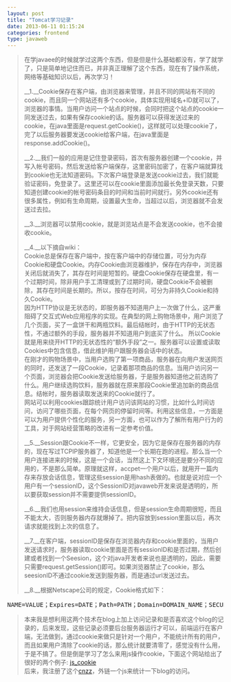```yaml
---
layout: post
title: "Tomcat学习记录"
date: 2013-06-11 01:15:24
categories: frontend
type: javaweb
---
```


>在学javaee的时候就学过这两个东西，但是但是什么基础都没有，学了就学了，只是简单地记住而已，并非真正理解了这个东西，现在有了操作系统，网络等基础知识以后，再次学习！
>
>__1\.__Cookie保存在客户端，由浏览器来管理，并且不同的网站有不同的cookie，而且同一个网站还有多个cookie，具体实现用域名+ID就可以了，浏览器的事情。当用户访问一个站点的时候，会同时把这个站点的cookie一同发送过去，如果有保存cookie的话。服务器可以获得发送过来的cookie，在java里面是request.getCookie()，这样就可以处理cookie了，完了以后服务器要发送cookie给客户端，在java里面是response.addCookie()。
>
>__2\.__我们一般的应用是记住登录密码，首次有服务器创建一个cookie，并写入帐号密码，然后发送给客户端保存，这里密码加密了，在客户端就算找到cookie也无法知道密码。下次客户端登录是发送cookie过去，我们就能验证密码，免登录了。这里还可以在cookie里面添加最长免登录天数，只要知道创建cookie的帐号密码条目的时间和当前时间就行。另外cookie还有很多属性，例如有生命周期，设置最大生命，当超过以后，浏览器就不会发送过去拉。
>
>__3\.__浏览器可以禁用cookie，就是浏览站点是不会发送cookie，也不会接收cookie。
>
>__4\.__以下摘自wiki：  
>Cookie总是保存在客户端中，按在客户端中的存储位置，可分为内存Cookie和硬盘Cookie。内存Cookie由浏览器维护，保存在内存中，浏览器关闭后就消失了，其存在时间是短暂的。硬盘Cookie保存在硬盘里，有一个过期时间，除非用户手工清理或到了过期时间，硬盘Cookie不会被删除，其存在时间是长期的。所以，按存在时间，可分为非持久Cookie和持久Cookie。  
>因为HTTP协议是无状态的，即服务器不知道用户上一次做了什么，这严重阻碍了交互式Web应用程序的实现。在典型的网上购物场景中，用户浏览了几个页面，买了一盒饼干和两瓶饮料。最后结帐时，由于HTTP的无状态性，不通过额外的手段，服务器并不知道用户到底买了什么。 所以Cookie就是用来绕开HTTP的无状态性的“额外手段”之一。服务器可以设置或读取Cookies中包含信息，借此维护用户跟服务器会话中的状态。  
>在刚才的购物场景中，当用户选购了第一项商品，服务器在向用户发送网页的同时，还发送了一段Cookie，记录着那项商品的信息。当用户访问另一个页面，浏览器会把Cookie发送给服务器，于是服务器知道他之前选购了什么。用户继续选购饮料，服务器就在原来那段Cookie里追加新的商品信息。结帐时，服务器读取发送来的Cookie就行了。  
>网站可以利用cookies跟踪统计用户访问该网站的习惯，比如什么时间访问，访问了哪些页面，在每个网页的停留时间等。利用这些信息，一方面是可以为用户提供个性化的服务，另一方面，也可以作为了解所有用户行为的工具，对于网站经营策略的改进有一定参考价值。
>
>__5\.__Session跟Cookie不一样，它更安全，因为它是保存在服务器的内存的，现在写过TCPIP服务器了，知道他是一个长期在跑的进程。那么当一个用户连接进来的时候，这是一个会话，当然这上下文环境还是要分不同的应用的，不是那么简单。原理就这样，accpet一个用户以后，就用开一篇内存来存放会话信息，管理这些session是用hash表做的。也就是说对应一个用户有一个sessionID，这个SessionID对javaweb开发来说是透明的，所以要获取session并不需要提供sessionID。
>
>__6\.__我们也用session来维持会话信息，但是session生命周期很短，而且不能太大，否则服务器内存就爆掉了。把内容放到session里面以后，再次请求就能找到上次的信息了。
>
>__7\.__在客户端，sessionID是保存在浏览器内存和cookie里面的，当用户发送请求时，服务器读取cookie里面是否有sessionID和是否过期，然后创建或者找到一个Seesion，这个对java开发者来说也是透明的，因此，需要只需要request.getSession()即可。如果浏览器禁止了cookie，那么seesionID不通过cookie发送到服务器，而是通过url发送过去。
>
>__8\.__根据Netscape公司的规定，Cookie格式如下：  
<pre>
NAME=VALUE；Expires=DATE；Path=PATH；Domain=DOMAIN_NAME；SECURE
</pre>
>
>本来我是想利用这两个技术在blog上加上访问记录和是否喜欢这个blog的记录的，后来发现，这些记录必须要后台服务器运行才可以，前端运行在客户端，无法做到，通过cookie来做只是针对一个用户，不能统计所有的用户，而且如果用户清除了cookie的话，那么统计就要清零了，感觉没有什么用，于是不搞了。但是倒是学习了怎么来用js操作cookie，下面这个网站给出了很好的两个例子: [js_cookie]  
>后来，我注册了这个[cnzz]，外链一个js来统计一下blog的访问。

[js_cookie]: http://blog.sina.com.cn/s/blog_7115cd450101cpvx.html
[cnzz]: www.cnzz.com
